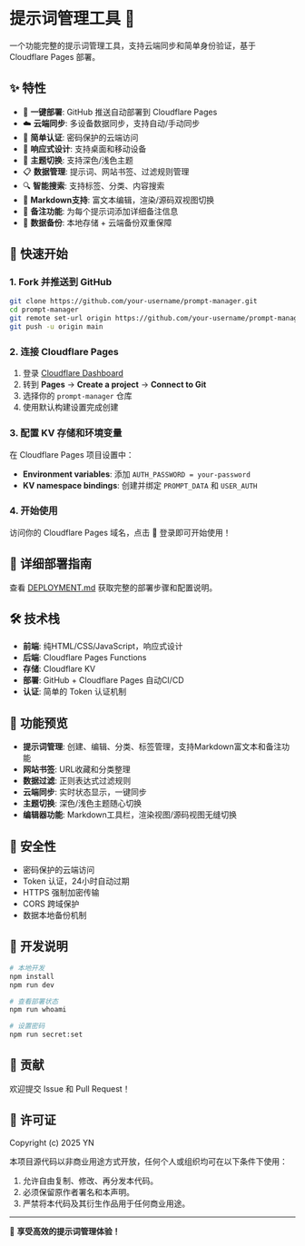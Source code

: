 # 提示词管理工具 📝

一个功能完整的提示词管理工具，支持云端同步和简单身份验证，基于 Cloudflare Pages 部署。

## ✨ 特性

- 🚀 **一键部署**: GitHub 推送自动部署到 Cloudflare Pages
- ☁️ **云端同步**: 多设备数据同步，支持自动/手动同步
- 🔐 **简单认证**: 密码保护的云端访问
- 📱 **响应式设计**: 支持桌面和移动设备
- 🌙 **主题切换**: 支持深色/浅色主题
- 📋 **数据管理**: 提示词、网站书签、过滤规则管理
- 🔍 **智能搜索**: 支持标签、分类、内容搜索
- 📝 **Markdown支持**: 富文本编辑，渲染/源码双视图切换
- 📌 **备注功能**: 为每个提示词添加详细备注信息
- 💾 **数据备份**: 本地存储 + 云端备份双重保障

## 🚀 快速开始

### 1. Fork 并推送到 GitHub
```bash
git clone https://github.com/your-username/prompt-manager.git
cd prompt-manager
git remote set-url origin https://github.com/your-username/prompt-manager.git
git push -u origin main
```

### 2. 连接 Cloudflare Pages
1. 登录 [Cloudflare Dashboard](https://dash.cloudflare.com/)
2. 转到 **Pages** → **Create a project** → **Connect to Git**
3. 选择你的 `prompt-manager` 仓库
4. 使用默认构建设置完成创建

### 3. 配置 KV 存储和环境变量
在 Cloudflare Pages 项目设置中：
- **Environment variables**: 添加 `AUTH_PASSWORD = your-password`
- **KV namespace bindings**: 创建并绑定 `PROMPT_DATA` 和 `USER_AUTH`

### 4. 开始使用
访问你的 Cloudflare Pages 域名，点击 🔑 登录即可开始使用！

## 📖 详细部署指南

查看 [DEPLOYMENT.md](./DEPLOYMENT.md) 获取完整的部署步骤和配置说明。

## 🛠️ 技术栈

- **前端**: 纯HTML/CSS/JavaScript，响应式设计
- **后端**: Cloudflare Pages Functions
- **存储**: Cloudflare KV
- **部署**: GitHub + Cloudflare Pages 自动CI/CD
- **认证**: 简单的 Token 认证机制

## 📱 功能预览

- **提示词管理**: 创建、编辑、分类、标签管理，支持Markdown富文本和备注功能
- **网站书签**: URL收藏和分类整理
- **数据过滤**: 正则表达式过滤规则
- **云端同步**: 实时状态显示，一键同步
- **主题切换**: 深色/浅色主题随心切换
- **编辑器功能**: Markdown工具栏，渲染视图/源码视图无缝切换

## 🔐 安全性

- 密码保护的云端访问
- Token 认证，24小时自动过期
- HTTPS 强制加密传输
- CORS 跨域保护
- 数据本地备份机制

## 📝 开发说明

```bash
# 本地开发
npm install
npm run dev

# 查看部署状态
npm run whoami

# 设置密码
npm run secret:set
```

## 🤝 贡献

欢迎提交 Issue 和 Pull Request！

## 📄 许可证

Copyright (c) 2025 YN

本项目源代码以非商业用途方式开放，任何个人或组织均可在以下条件下使用：
1. 允许自由复制、修改、再分发本代码。
2. 必须保留原作者署名和本声明。
3. 严禁将本代码及其衍生作品用于任何商业用途。

---

🎉 **享受高效的提示词管理体验！**
